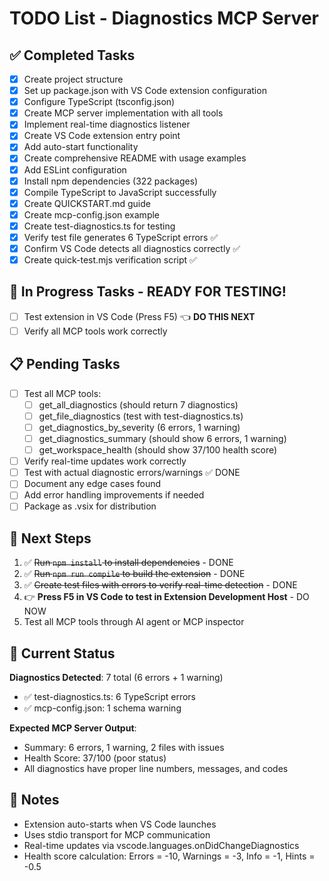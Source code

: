# TODO List - Diagnostics MCP Server

## ✅ Completed Tasks

- [x] Create project structure
- [x] Set up package.json with VS Code extension configuration
- [x] Configure TypeScript (tsconfig.json)
- [x] Create MCP server implementation with all tools
- [x] Implement real-time diagnostics listener
- [x] Create VS Code extension entry point
- [x] Add auto-start functionality
- [x] Create comprehensive README with usage examples
- [x] Add ESLint configuration
- [x] Install npm dependencies (322 packages)
- [x] Compile TypeScript to JavaScript successfully
- [x] Create QUICKSTART.md guide
- [x] Create mcp-config.json example
- [x] Create test-diagnostics.ts for testing
- [x] Verify test file generates 6 TypeScript errors ✅
- [x] Confirm VS Code detects all diagnostics correctly ✅
- [x] Create quick-test.mjs verification script ✅

## 🔄 In Progress Tasks - READY FOR TESTING!

- [ ] Test extension in VS Code (Press F5) 👈 **DO THIS NEXT**
- [ ] Verify all MCP tools work correctly

## 📋 Pending Tasks

- [ ] Test all MCP tools:
  - [ ] get_all_diagnostics (should return 7 diagnostics)
  - [ ] get_file_diagnostics (test with test-diagnostics.ts)
  - [ ] get_diagnostics_by_severity (6 errors, 1 warning)
  - [ ] get_diagnostics_summary (should show 6 errors, 1 warning)
  - [ ] get_workspace_health (should show 37/100 health score)
- [ ] Verify real-time updates work correctly
- [ ] Test with actual diagnostic errors/warnings ✅ DONE
- [ ] Document any edge cases found
- [ ] Add error handling improvements if needed
- [ ] Package as .vsix for distribution

## 🎯 Next Steps

1. ✅ ~~Run `npm install` to install dependencies~~ - DONE
2. ✅ ~~Run `npm run compile` to build the extension~~ - DONE
3. ✅ ~~Create test files with errors to verify real-time detection~~ - DONE
4. 👉 **Press F5 in VS Code to test in Extension Development Host** - DO NOW
5. Test all MCP tools through AI agent or MCP inspector

## 🎊 Current Status

**Diagnostics Detected**: 7 total (6 errors + 1 warning)

- ✅ test-diagnostics.ts: 6 TypeScript errors
- ✅ mcp-config.json: 1 schema warning

**Expected MCP Server Output**:

- Summary: 6 errors, 1 warning, 2 files with issues
- Health Score: 37/100 (poor status)
- All diagnostics have proper line numbers, messages, and codes

## 📝 Notes

- Extension auto-starts when VS Code launches
- Uses stdio transport for MCP communication
- Real-time updates via vscode.languages.onDidChangeDiagnostics
- Health score calculation: Errors = -10, Warnings = -3, Info = -1, Hints = -0.5
